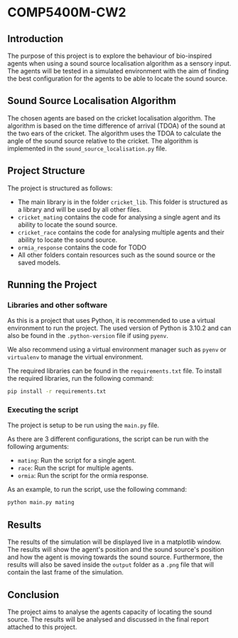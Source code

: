 # COMP5400M-CW2

## Introduction

The purpose of this project is to explore the behaviour of bio-inspired agents when using a sound source localisation algorithm as a sensory input. The agents will be tested in a simulated environment with the aim of finding the best configuration for the agents to be able to locate the sound source.

## Sound Source Localisation Algorithm

The chosen agents are based on the cricket localisation algorithm. The algorithm is based on the time difference of arrival (TDOA) of the sound at the two ears of the cricket. The algorithm uses the TDOA to calculate the angle of the sound source relative to the cricket. The algorithm is implemented in the `sound_source_localisation.py` file.

## Project Structure

The project is structured as follows:

- The main library is in the folder `cricket_lib`. This folder is structured as a library and will be used by all other files.
- `cricket_mating` contains the code for analysing a single agent and its ability to locate the sound source.
- `cricket_race` contains the code for analysing multiple agents and their ability to locate the sound source.
- `ormia_response` contains the code for TODO
- All other folders contain resources such as the sound source or the saved models.

## Running the Project

### Libraries and other software

As this is a project that uses Python, it is recommended to use a virtual environment to run the project. The used version of Python is 3.10.2 and can also be found in the `.python-version` file if using `pyenv`.

We also recommend using a virtual environment manager such as `pyenv` or `virtualenv` to manage the virtual environment.

The required libraries can be found in the `requirements.txt` file. To install the required libraries, run the following command:

```bash
pip install -r requirements.txt
```

### Executing the script

The project is setup to be run using the `main.py` file.

As there are 3 different configurations, the script can be run with the following arguments:

- `mating`: Run the script for a single agent.
- `race`: Run the script for multiple agents.
- `ormia`: Run the script for the ormia response.

As an example, to run the script, use the following command:

```bash
python main.py mating
```

## Results

The results of the simulation will be displayed live in a matplotlib window. The results will show the agent's position and the sound source's position and how the agent is moving towards the sound source.
Furthermore, the results will also be saved inside the `output` folder as a `.png` file that will contain the last frame of the simulation.

## Conclusion

The project aims to analyse the agents capacity of locating the sound source. The results will be analysed and discussed in the final report attached to this project.
